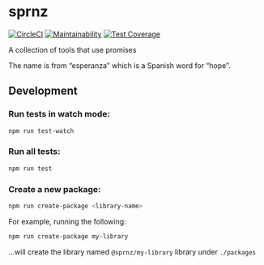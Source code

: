 # sprnz

[![CircleCI](https://circleci.com/gh/asartalo/sprnz.svg?style=svg)](https://circleci.com/gh/asartalo/sprnz) [![Maintainability](https://api.codeclimate.com/v1/badges/bb1ae28e4ed716473570/maintainability)](https://codeclimate.com/github/asartalo/sprnz/maintainability) [![Test Coverage](https://api.codeclimate.com/v1/badges/bb1ae28e4ed716473570/test_coverage)](https://codeclimate.com/github/asartalo/sprnz/test_coverage)

A collection of tools that use promises

The name is from “esperanza” which is a Spanish word for “hope”.

## Development

### Run tests in watch mode:

```sh
npm run test-watch
```

### Run all tests:

```sh
npm run test
```

### Create a new package:

```sh
npm run create-package <library-name>
```

For example, running the following:

```sh
npm run create-package my-library
```

...will create the library named `@sprnz/my-library` library under `./packages`

